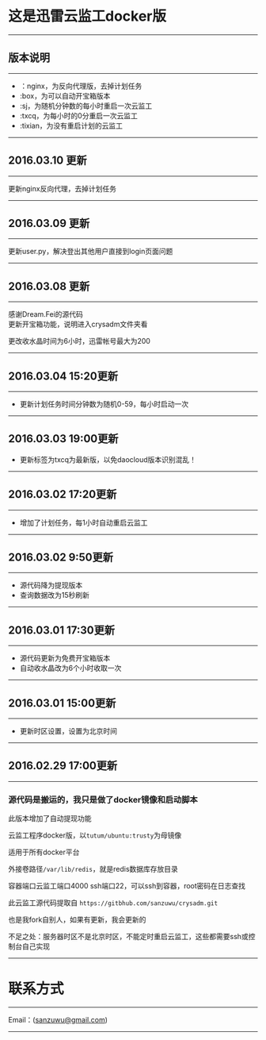 # 这是迅雷云监工docker版
***  
## 版本说明
***  
- ：nginx，为反向代理版，去掉计划任务
- :box，为可以自动开宝箱版本
- :sj，为随机分钟数的每小时重启一次云监工  
- :txcq，为每小时的0分重启一次云监工  
- :tixian，为没有重启计划的云监工

***  
##  2016.03.10 更新

***   
更新nginx反向代理，去掉计划任务   

***   

##  2016.03.09 更新

***

更新user.py，解决登出其他用户直接到login页面问题

***
##  2016.03.08 更新
***
感谢Dream.Fei的源代码  
更新开宝箱功能，说明进入crysadm文件夹看     

更改收水晶时间为6小时，迅雷帐号最大为200
***

## 2016.03.04 15:20更新

***  

- 更新计划任务时间分钟数为随机0-59，每小时启动一次

***  

## 2016.03.03 19:00更新  

- 更新标签为txcq为最新版，以免daocloud版本识别混乱！	

***  

## 2016.03.02 17:20更新  

***  

- 增加了计划任务，每1小时自动重启云监工  

***  

## 2016.03.02 9:50更新  

***  

- 源代码降为提现版本  
- 查询数据改为15秒刷新  

***  

## 2016.03.01 17:30更新  

*** 

- 源代码更新为免费开宝箱版本  
- 自动收水晶改为6个小时收取一次  

*** 

## 2016.03.01 15:00更新  

*********   
- 更新时区设置，设置为北京时间  

***  

## 2016.02.29 17:00更新  

***  

### 源代码是搬运的，我只是做了docker镜像和启动脚本    

此版本增加了自动提现功能  

云监工程序docker版，以`tutum/ubuntu:trusty`为母镜像  

适用于所有docker平台  

外接卷路径`/var/lib/redis`，就是redis数据库存放目录  

容器端口云监工端口4000 ssh端口22，可以ssh到容器，root密码在日志查找  

此云监工源代码提取自 `https://gitbhub.com/sanzuwu/crysadm.git`  

也是我fork自别人，如果有更新，我会更新的  

不足之处：服务器时区不是北京时区，不能定时重启云监工，这些都需要ssh或控制台自己实现  

***

# 联系方式

***

Email：(sanzuwu@gmail.com)

***

